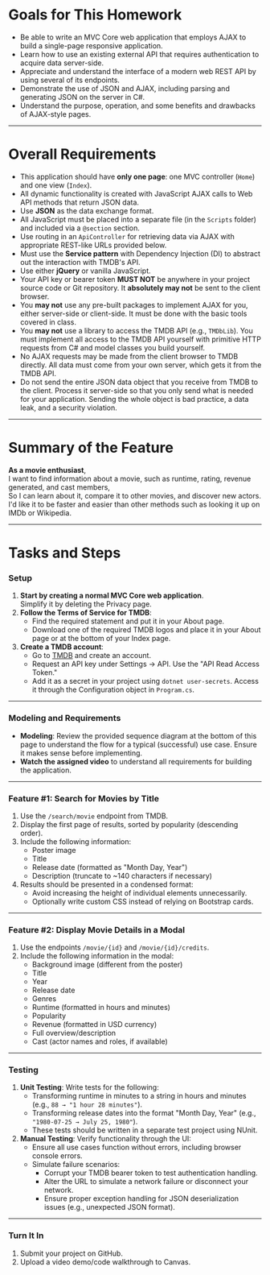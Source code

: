 # Goals for This Homework

- Be able to write an MVC Core web application that employs AJAX to build a single-page responsive application.
- Learn how to use an existing external API that requires authentication to acquire data server-side.
- Appreciate and understand the interface of a modern web REST API by using several of its endpoints.
- Demonstrate the use of JSON and AJAX, including parsing and generating JSON on the server in C#.
- Understand the purpose, operation, and some benefits and drawbacks of AJAX-style pages.

---

# Overall Requirements

- This application should have **only one page**: one MVC controller (`Home`) and one view (`Index`).
- All dynamic functionality is created with JavaScript AJAX calls to Web API methods that return JSON data.
- Use **JSON** as the data exchange format.
- All JavaScript must be placed into a separate file (in the `Scripts` folder) and included via a `@section` section.
- Use routing in an `ApiController` for retrieving data via AJAX with appropriate REST-like URLs provided below.
- Must use the **Service pattern** with Dependency Injection (DI) to abstract out the interaction with TMDB's API.
- Use either **jQuery** or vanilla JavaScript.
- Your API key or bearer token **MUST NOT** be anywhere in your project source code or Git repository. It **absolutely may not** be sent to the client browser.
- You **may not** use any pre-built packages to implement AJAX for you, either server-side or client-side. It must be done with the basic tools covered in class.
- You **may not** use a library to access the TMDB API (e.g., `TMDbLib`). You must implement all access to the TMDB API yourself with primitive HTTP requests from C# and model classes you build yourself.
- No AJAX requests may be made from the client browser to TMDB directly. All data must come from your own server, which gets it from the TMDB API.
- Do not send the entire JSON data object that you receive from TMDB to the client. Process it server-side so that you only send what is needed for your application. Sending the whole object is bad practice, a data leak, and a security violation.

---

# Summary of the Feature

**As a movie enthusiast**,  
I want to find information about a movie, such as runtime, rating, revenue generated, and cast members,  
So I can learn about it, compare it to other movies, and discover new actors.  
I'd like it to be faster and easier than other methods such as looking it up on IMDb or Wikipedia.

---

# Tasks and Steps

### Setup

1. **Start by creating a normal MVC Core web application**.  
   Simplify it by deleting the Privacy page.
2. **Follow the Terms of Service for TMDB**:  
   - Find the required statement and put it in your About page.  
   - Download one of the required TMDB logos and place it in your About page or at the bottom of your Index page.
3. **Create a TMDB account**:  
   - Go to [TMDB](https://www.themoviedb.org/) and create an account.  
   - Request an API key under Settings → API. Use the "API Read Access Token."  
   - Add it as a secret in your project using `dotnet user-secrets`. Access it through the Configuration object in `Program.cs`.

---

### Modeling and Requirements

- **Modeling**: Review the provided sequence diagram at the bottom of this page to understand the flow for a typical (successful) use case. Ensure it makes sense before implementing.
- **Watch the assigned video** to understand all requirements for building the application.

---

### Feature #1: Search for Movies by Title

1. Use the `/search/movie` endpoint from TMDB.
2. Display the first page of results, sorted by popularity (descending order).
3. Include the following information:
   - Poster image
   - Title
   - Release date (formatted as "Month Day, Year")
   - Description (truncate to ~140 characters if necessary)
4. Results should be presented in a condensed format:
   - Avoid increasing the height of individual elements unnecessarily.
   - Optionally write custom CSS instead of relying on Bootstrap cards.

---

### Feature #2: Display Movie Details in a Modal

1. Use the endpoints `/movie/{id}` and `/movie/{id}/credits`.
2. Include the following information in the modal:
   - Background image (different from the poster)
   - Title
   - Year
   - Release date
   - Genres
   - Runtime (formatted in hours and minutes)
   - Popularity
   - Revenue (formatted in USD currency)
   - Full overview/description
   - Cast (actor names and roles, if available)

---

### Testing

1. **Unit Testing**: Write tests for the following:
   - Transforming runtime in minutes to a string in hours and minutes (e.g., `88 → "1 hour 28 minutes"`).
   - Transforming release dates into the format "Month Day, Year" (e.g., `"1980-07-25 → July 25, 1980"`).
   - These tests should be written in a separate test project using NUnit.
2. **Manual Testing**: Verify functionality through the UI:
   - Ensure all use cases function without errors, including browser console errors.
   - Simulate failure scenarios:
     - Corrupt your TMDB bearer token to test authentication handling.
     - Alter the URL to simulate a network failure or disconnect your network.
     - Ensure proper exception handling for JSON deserialization issues (e.g., unexpected JSON format).

---

### Turn It In

1. Submit your project on GitHub.
2. Upload a video demo/code walkthrough to Canvas.
